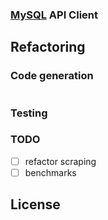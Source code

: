 ### [MySQL]() API Client

## Refactoring

### Code generation

```bash

```

### Testing

### TODO
 - [ ] refactor scraping
 - [ ] benchmarks

## License

